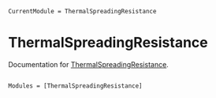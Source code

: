 ```@meta
CurrentModule = ThermalSpreadingResistance
```

# ThermalSpreadingResistance

Documentation for [ThermalSpreadingResistance](https://github.com/"Maysam"/ThermalSpreadingResistance.jl).

```@index
```

```@autodocs
Modules = [ThermalSpreadingResistance]
```
